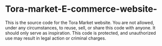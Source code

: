 # Tora-market-E-commerce-website-
This is the source code for the Tora Market website. You are not allowed, under any circumstances, to reuse, sell, or share this code with anyone. It should only serve as inspiration. This code is protected, and unauthorized use may result in legal action or criminal charges.
